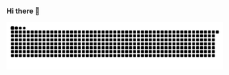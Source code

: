 ### Hi there 👋

![Snake animation](https://raw.githubusercontent.com/Anmol-Baranwal/Anmol-Baranwal/output/github-contribution-grid-snake-dark.svg)

<!--
**Villex-code/Villex-code** is a ✨ _special_ ✨ repository because its `README.md` (this file) appears on your GitHub profile.

Here are some ideas to get you started:

- 🔭 I’m currently working on ...
- 🌱 I’m currently learning ...
- 👯 I’m looking to collaborate on ...
- 🤔 I’m looking for help with ...
- 💬 Ask me about ...
- 📫 How to reach me: ...
- 😄 Pronouns: ...
- ⚡ Fun fact: ...
-->
